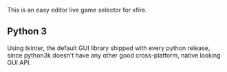 This is an easy editor live game selector for xfire.

## Python 3

Using tkinter, the default GUI library shipped with every python release, since
python3k doesn't have any other good cross-platform, native looking GUI API.